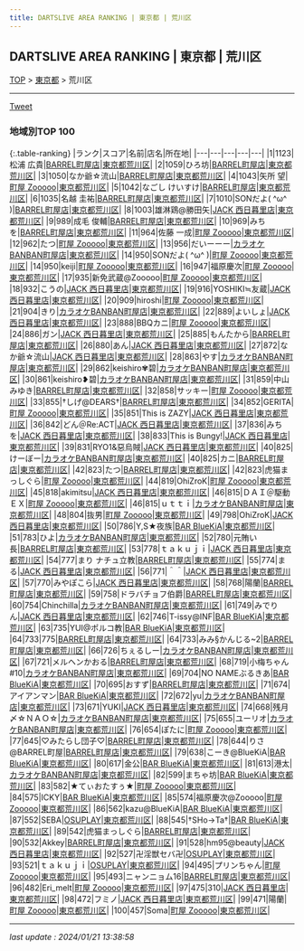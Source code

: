 ```yaml
---
title: DARTSLIVE AREA RANKING | 東京都 | 荒川区
---
```

## DARTSLIVE AREA RANKING | 東京都 | 荒川区

[TOP](/darts/rank/) > [東京都](/darts/rank/東京都/) > 荒川区

___

<a href="https://twitter.com/share?ref_src=twsrc%5Etfw" data-text="DARTSLIVE AREA RANKING | 東京都荒川区" class="twitter-share-button" data-via="DARTSLIVE" data-hashtags="DARTSLIVE" data-related="DARTSLIVE" data-show-count="false">Tweet</a>

### 地域別TOP 100

{:.table-ranking}
|ランク|スコア|名前|店名|所在地|
|---|---|---|---|---|
|1|1123|松浦 広貴|<a href="https://search.dartslive.com/jp/shop/ec2225be0773d48a0d9b047a20a7ba1e">BARREL町屋店</a>|<a href="/darts/rank/東京都/荒川区">東京都荒川区</a>|
|2|1059|ひろ坊|<a href="https://search.dartslive.com/jp/shop/ec2225be0773d48a0d9b047a20a7ba1e">BARREL町屋店</a>|<a href="/darts/rank/東京都/荒川区">東京都荒川区</a>|
|3|1050|なか爺☆流山|<a href="https://search.dartslive.com/jp/shop/ec2225be0773d48a0d9b047a20a7ba1e">BARREL町屋店</a>|<a href="/darts/rank/東京都/荒川区">東京都荒川区</a>|
|4|1043|矢所 望|<a href="https://search.dartslive.com/jp/shop/eedf7517fa26f7a05f9f3321c1147265">町屋 Zooooo</a>|<a href="/darts/rank/東京都/荒川区">東京都荒川区</a>|
|5|1042|なごし けいすけ|<a href="https://search.dartslive.com/jp/shop/ec2225be0773d48a0d9b047a20a7ba1e">BARREL町屋店</a>|<a href="/darts/rank/東京都/荒川区">東京都荒川区</a>|
|6|1035|名越 圭祐|<a href="https://search.dartslive.com/jp/shop/ec2225be0773d48a0d9b047a20a7ba1e">BARREL町屋店</a>|<a href="/darts/rank/東京都/荒川区">東京都荒川区</a>|
|7|1010|SONだよ( ^ω^ )|<a href="https://search.dartslive.com/jp/shop/ec2225be0773d48a0d9b047a20a7ba1e">BARREL町屋店</a>|<a href="/darts/rank/東京都/荒川区">東京都荒川区</a>|
|8|1003|雄淋鶏@勝田矢|<a href="https://search.dartslive.com/jp/shop/29a0f1045275d5070d9b047a20a7ba1e">JACK 西日暮里店</a>|<a href="/darts/rank/東京都/荒川区">東京都荒川区</a>|
|9|989|成毛 俊輔|<a href="https://search.dartslive.com/jp/shop/ec2225be0773d48a0d9b047a20a7ba1e">BARREL町屋店</a>|<a href="/darts/rank/東京都/荒川区">東京都荒川区</a>|
|10|969|みちを|<a href="https://search.dartslive.com/jp/shop/ec2225be0773d48a0d9b047a20a7ba1e">BARREL町屋店</a>|<a href="/darts/rank/東京都/荒川区">東京都荒川区</a>|
|11|964|佐藤 一成|<a href="https://search.dartslive.com/jp/shop/eedf7517fa26f7a05f9f3321c1147265">町屋 Zooooo</a>|<a href="/darts/rank/東京都/荒川区">東京都荒川区</a>|
|12|962|たつ|<a href="https://search.dartslive.com/jp/shop/eedf7517fa26f7a05f9f3321c1147265">町屋 Zooooo</a>|<a href="/darts/rank/東京都/荒川区">東京都荒川区</a>|
|13|956|だいーーー|<a href="https://search.dartslive.com/jp/shop/15a31fcad53ee7e70d9b047a20a7ba1e">カラオケBANBAN町屋店</a>|<a href="/darts/rank/東京都/荒川区">東京都荒川区</a>|
|14|950|SONだよ( ^ω^ )|<a href="https://search.dartslive.com/jp/shop/eedf7517fa26f7a05f9f3321c1147265">町屋 Zooooo</a>|<a href="/darts/rank/東京都/荒川区">東京都荒川区</a>|
|14|950|keiji|<a href="https://search.dartslive.com/jp/shop/eedf7517fa26f7a05f9f3321c1147265">町屋 Zooooo</a>|<a href="/darts/rank/東京都/荒川区">東京都荒川区</a>|
|16|947|福原慶次|<a href="https://search.dartslive.com/jp/shop/eedf7517fa26f7a05f9f3321c1147265">町屋 Zooooo</a>|<a href="/darts/rank/東京都/荒川区">東京都荒川区</a>|
|17|935|新免武蔵@Zooooo|<a href="https://search.dartslive.com/jp/shop/eedf7517fa26f7a05f9f3321c1147265">町屋 Zooooo</a>|<a href="/darts/rank/東京都/荒川区">東京都荒川区</a>|
|18|932|こうの|<a href="https://search.dartslive.com/jp/shop/29a0f1045275d5070d9b047a20a7ba1e">JACK 西日暮里店</a>|<a href="/darts/rank/東京都/荒川区">東京都荒川区</a>|
|19|916|YOSHIKI≒友蔵|<a href="https://search.dartslive.com/jp/shop/29a0f1045275d5070d9b047a20a7ba1e">JACK 西日暮里店</a>|<a href="/darts/rank/東京都/荒川区">東京都荒川区</a>|
|20|909|hiroshi|<a href="https://search.dartslive.com/jp/shop/eedf7517fa26f7a05f9f3321c1147265">町屋 Zooooo</a>|<a href="/darts/rank/東京都/荒川区">東京都荒川区</a>|
|21|904|きり|<a href="https://search.dartslive.com/jp/shop/15a31fcad53ee7e70d9b047a20a7ba1e">カラオケBANBAN町屋店</a>|<a href="/darts/rank/東京都/荒川区">東京都荒川区</a>|
|22|889|よいしょ|<a href="https://search.dartslive.com/jp/shop/29a0f1045275d5070d9b047a20a7ba1e">JACK 西日暮里店</a>|<a href="/darts/rank/東京都/荒川区">東京都荒川区</a>|
|23|888|BBQカニ|<a href="https://search.dartslive.com/jp/shop/eedf7517fa26f7a05f9f3321c1147265">町屋 Zooooo</a>|<a href="/darts/rank/東京都/荒川区">東京都荒川区</a>|
|24|886|ガン|<a href="https://search.dartslive.com/jp/shop/29a0f1045275d5070d9b047a20a7ba1e">JACK 西日暮里店</a>|<a href="/darts/rank/東京都/荒川区">東京都荒川区</a>|
|25|885|もんたから|<a href="https://search.dartslive.com/jp/shop/ec2225be0773d48a0d9b047a20a7ba1e">BARREL町屋店</a>|<a href="/darts/rank/東京都/荒川区">東京都荒川区</a>|
|26|880|あん|<a href="https://search.dartslive.com/jp/shop/29a0f1045275d5070d9b047a20a7ba1e">JACK 西日暮里店</a>|<a href="/darts/rank/東京都/荒川区">東京都荒川区</a>|
|27|872|なか爺☆流山|<a href="https://search.dartslive.com/jp/shop/29a0f1045275d5070d9b047a20a7ba1e">JACK 西日暮里店</a>|<a href="/darts/rank/東京都/荒川区">東京都荒川区</a>|
|28|863|やす|<a href="https://search.dartslive.com/jp/shop/15a31fcad53ee7e70d9b047a20a7ba1e">カラオケBANBAN町屋店</a>|<a href="/darts/rank/東京都/荒川区">東京都荒川区</a>|
|29|862|keishiro✾碧|<a href="https://search.dartslive.com/jp/shop/15a31fcad53ee7e70d9b047a20a7ba1e">カラオケBANBAN町屋店</a>|<a href="/darts/rank/東京都/荒川区">東京都荒川区</a>|
|30|861|keishiro❥碧|<a href="https://search.dartslive.com/jp/shop/15a31fcad53ee7e70d9b047a20a7ba1e">カラオケBANBAN町屋店</a>|<a href="/darts/rank/東京都/荒川区">東京都荒川区</a>|
|31|859|中山みゆき|<a href="https://search.dartslive.com/jp/shop/ec2225be0773d48a0d9b047a20a7ba1e">BARREL町屋店</a>|<a href="/darts/rank/東京都/荒川区">東京都荒川区</a>|
|32|858|サッキー|<a href="https://search.dartslive.com/jp/shop/eedf7517fa26f7a05f9f3321c1147265">町屋 Zooooo</a>|<a href="/darts/rank/東京都/荒川区">東京都荒川区</a>|
|33|855|†しげ@DEARS†|<a href="https://search.dartslive.com/jp/shop/ec2225be0773d48a0d9b047a20a7ba1e">BARREL町屋店</a>|<a href="/darts/rank/東京都/荒川区">東京都荒川区</a>|
|34|852|GERITA|<a href="https://search.dartslive.com/jp/shop/eedf7517fa26f7a05f9f3321c1147265">町屋 Zooooo</a>|<a href="/darts/rank/東京都/荒川区">東京都荒川区</a>|
|35|851|This is ZAZY|<a href="https://search.dartslive.com/jp/shop/29a0f1045275d5070d9b047a20a7ba1e">JACK 西日暮里店</a>|<a href="/darts/rank/東京都/荒川区">東京都荒川区</a>|
|36|842|どん＠Re:ACT|<a href="https://search.dartslive.com/jp/shop/29a0f1045275d5070d9b047a20a7ba1e">JACK 西日暮里店</a>|<a href="/darts/rank/東京都/荒川区">東京都荒川区</a>|
|37|836|みちを|<a href="https://search.dartslive.com/jp/shop/29a0f1045275d5070d9b047a20a7ba1e">JACK 西日暮里店</a>|<a href="/darts/rank/東京都/荒川区">東京都荒川区</a>|
|38|833|This is Bungy!|<a href="https://search.dartslive.com/jp/shop/29a0f1045275d5070d9b047a20a7ba1e">JACK 西日暮里店</a>|<a href="/darts/rank/東京都/荒川区">東京都荒川区</a>|
|39|831|RYO1&amp;惡烏賊|<a href="https://search.dartslive.com/jp/shop/29a0f1045275d5070d9b047a20a7ba1e">JACK 西日暮里店</a>|<a href="/darts/rank/東京都/荒川区">東京都荒川区</a>|
|40|825|けーぼー|<a href="https://search.dartslive.com/jp/shop/15a31fcad53ee7e70d9b047a20a7ba1e">カラオケBANBAN町屋店</a>|<a href="/darts/rank/東京都/荒川区">東京都荒川区</a>|
|40|825|カニ|<a href="https://search.dartslive.com/jp/shop/ec2225be0773d48a0d9b047a20a7ba1e">BARREL町屋店</a>|<a href="/darts/rank/東京都/荒川区">東京都荒川区</a>|
|42|823|たつ|<a href="https://search.dartslive.com/jp/shop/ec2225be0773d48a0d9b047a20a7ba1e">BARREL町屋店</a>|<a href="/darts/rank/東京都/荒川区">東京都荒川区</a>|
|42|823|虎猫まっしぐら|<a href="https://search.dartslive.com/jp/shop/eedf7517fa26f7a05f9f3321c1147265">町屋 Zooooo</a>|<a href="/darts/rank/東京都/荒川区">東京都荒川区</a>|
|44|819|OhiZroK|<a href="https://search.dartslive.com/jp/shop/eedf7517fa26f7a05f9f3321c1147265">町屋 Zooooo</a>|<a href="/darts/rank/東京都/荒川区">東京都荒川区</a>|
|45|818|akimitsu|<a href="https://search.dartslive.com/jp/shop/29a0f1045275d5070d9b047a20a7ba1e">JACK 西日暮里店</a>|<a href="/darts/rank/東京都/荒川区">東京都荒川区</a>|
|46|815|ＤＡＩ＠駆動ＥＸ|<a href="https://search.dartslive.com/jp/shop/eedf7517fa26f7a05f9f3321c1147265">町屋 Zooooo</a>|<a href="/darts/rank/東京都/荒川区">東京都荒川区</a>|
|46|815|ｕｔｔｉ|<a href="https://search.dartslive.com/jp/shop/15a31fcad53ee7e70d9b047a20a7ba1e">カラオケBANBAN町屋店</a>|<a href="/darts/rank/東京都/荒川区">東京都荒川区</a>|
|48|804|抜男|<a href="https://search.dartslive.com/jp/shop/eedf7517fa26f7a05f9f3321c1147265">町屋 Zooooo</a>|<a href="/darts/rank/東京都/荒川区">東京都荒川区</a>|
|49|798|OhiZroK|<a href="https://search.dartslive.com/jp/shop/29a0f1045275d5070d9b047a20a7ba1e">JACK 西日暮里店</a>|<a href="/darts/rank/東京都/荒川区">東京都荒川区</a>|
|50|786|Y,S★夜族|<a href="https://search.dartslive.com/jp/shop/76ba84baa052ad780d9b047a20a7ba1e">BAR BlueKiA</a>|<a href="/darts/rank/東京都/荒川区">東京都荒川区</a>|
|51|783|ひよ|<a href="https://search.dartslive.com/jp/shop/15a31fcad53ee7e70d9b047a20a7ba1e">カラオケBANBAN町屋店</a>|<a href="/darts/rank/東京都/荒川区">東京都荒川区</a>|
|52|780|元賄い長|<a href="https://search.dartslive.com/jp/shop/ec2225be0773d48a0d9b047a20a7ba1e">BARREL町屋店</a>|<a href="/darts/rank/東京都/荒川区">東京都荒川区</a>|
|53|778|ｔａｋｕｊｉ|<a href="https://search.dartslive.com/jp/shop/29a0f1045275d5070d9b047a20a7ba1e">JACK 西日暮里店</a>|<a href="/darts/rank/東京都/荒川区">東京都荒川区</a>|
|54|777|まり ナチュ立教|<a href="https://search.dartslive.com/jp/shop/ec2225be0773d48a0d9b047a20a7ba1e">BARREL町屋店</a>|<a href="/darts/rank/東京都/荒川区">東京都荒川区</a>|
|55|774|まる|<a href="https://search.dartslive.com/jp/shop/29a0f1045275d5070d9b047a20a7ba1e">JACK 西日暮里店</a>|<a href="/darts/rank/東京都/荒川区">東京都荒川区</a>|
|56|771|＾＾|<a href="https://search.dartslive.com/jp/shop/29a0f1045275d5070d9b047a20a7ba1e">JACK 西日暮里店</a>|<a href="/darts/rank/東京都/荒川区">東京都荒川区</a>|
|57|770|みやぽこら|<a href="https://search.dartslive.com/jp/shop/29a0f1045275d5070d9b047a20a7ba1e">JACK 西日暮里店</a>|<a href="/darts/rank/東京都/荒川区">東京都荒川区</a>|
|58|768|陽蘭|<a href="https://search.dartslive.com/jp/shop/ec2225be0773d48a0d9b047a20a7ba1e">BARREL町屋店</a>|<a href="/darts/rank/東京都/荒川区">東京都荒川区</a>|
|59|758|ドラバチョフ伯爵|<a href="https://search.dartslive.com/jp/shop/ec2225be0773d48a0d9b047a20a7ba1e">BARREL町屋店</a>|<a href="/darts/rank/東京都/荒川区">東京都荒川区</a>|
|60|754|Chinchilla|<a href="https://search.dartslive.com/jp/shop/15a31fcad53ee7e70d9b047a20a7ba1e">カラオケBANBAN町屋店</a>|<a href="/darts/rank/東京都/荒川区">東京都荒川区</a>|
|61|749|みでりん|<a href="https://search.dartslive.com/jp/shop/29a0f1045275d5070d9b047a20a7ba1e">JACK 西日暮里店</a>|<a href="/darts/rank/東京都/荒川区">東京都荒川区</a>|
|62|746|T-issy@INF|<a href="https://search.dartslive.com/jp/shop/76ba84baa052ad780d9b047a20a7ba1e">BAR BlueKiA</a>|<a href="/darts/rank/東京都/荒川区">東京都荒川区</a>|
|63|735|YUI@ポルコ教|<a href="https://search.dartslive.com/jp/shop/76ba84baa052ad780d9b047a20a7ba1e">BAR BlueKiA</a>|<a href="/darts/rank/東京都/荒川区">東京都荒川区</a>|
|64|733|775|<a href="https://search.dartslive.com/jp/shop/ec2225be0773d48a0d9b047a20a7ba1e">BARREL町屋店</a>|<a href="/darts/rank/東京都/荒川区">東京都荒川区</a>|
|64|733|みみ§かんじる~2|<a href="https://search.dartslive.com/jp/shop/ec2225be0773d48a0d9b047a20a7ba1e">BARREL町屋店</a>|<a href="/darts/rank/東京都/荒川区">東京都荒川区</a>|
|66|726|ちぇるしー|<a href="https://search.dartslive.com/jp/shop/15a31fcad53ee7e70d9b047a20a7ba1e">カラオケBANBAN町屋店</a>|<a href="/darts/rank/東京都/荒川区">東京都荒川区</a>|
|67|721|メルヘンかおる|<a href="https://search.dartslive.com/jp/shop/ec2225be0773d48a0d9b047a20a7ba1e">BARREL町屋店</a>|<a href="/darts/rank/東京都/荒川区">東京都荒川区</a>|
|68|719|小梅ちゃん#10|<a href="https://search.dartslive.com/jp/shop/15a31fcad53ee7e70d9b047a20a7ba1e">カラオケBANBAN町屋店</a>|<a href="/darts/rank/東京都/荒川区">東京都荒川区</a>|
|69|704|NO NAMEぶるきあ|<a href="https://search.dartslive.com/jp/shop/76ba84baa052ad780d9b047a20a7ba1e">BAR BlueKiA</a>|<a href="/darts/rank/東京都/荒川区">東京都荒川区</a>|
|70|695|おすず|<a href="https://search.dartslive.com/jp/shop/ec2225be0773d48a0d9b047a20a7ba1e">BARREL町屋店</a>|<a href="/darts/rank/東京都/荒川区">東京都荒川区</a>|
|71|674|アイアンマン|<a href="https://search.dartslive.com/jp/shop/76ba84baa052ad780d9b047a20a7ba1e">BAR BlueKiA</a>|<a href="/darts/rank/東京都/荒川区">東京都荒川区</a>|
|72|672|yu|<a href="https://search.dartslive.com/jp/shop/15a31fcad53ee7e70d9b047a20a7ba1e">カラオケBANBAN町屋店</a>|<a href="/darts/rank/東京都/荒川区">東京都荒川区</a>|
|73|671|YUKI|<a href="https://search.dartslive.com/jp/shop/29a0f1045275d5070d9b047a20a7ba1e">JACK 西日暮里店</a>|<a href="/darts/rank/東京都/荒川区">東京都荒川区</a>|
|74|668|残月〆☆ＮＡＯ☆|<a href="https://search.dartslive.com/jp/shop/15a31fcad53ee7e70d9b047a20a7ba1e">カラオケBANBAN町屋店</a>|<a href="/darts/rank/東京都/荒川区">東京都荒川区</a>|
|75|655|ユーリオ|<a href="https://search.dartslive.com/jp/shop/15a31fcad53ee7e70d9b047a20a7ba1e">カラオケBANBAN町屋店</a>|<a href="/darts/rank/東京都/荒川区">東京都荒川区</a>|
|76|654|ぽたに|<a href="https://search.dartslive.com/jp/shop/eedf7517fa26f7a05f9f3321c1147265">町屋 Zooooo</a>|<a href="/darts/rank/東京都/荒川区">東京都荒川区</a>|
|77|645|♡みたらし団子♡|<a href="https://search.dartslive.com/jp/shop/ec2225be0773d48a0d9b047a20a7ba1e">BARREL町屋店</a>|<a href="/darts/rank/東京都/荒川区">東京都荒川区</a>|
|78|644|りさ@BARREL町屋|<a href="https://search.dartslive.com/jp/shop/ec2225be0773d48a0d9b047a20a7ba1e">BARREL町屋店</a>|<a href="/darts/rank/東京都/荒川区">東京都荒川区</a>|
|79|638|こーき@BlueKiA|<a href="https://search.dartslive.com/jp/shop/76ba84baa052ad780d9b047a20a7ba1e">BAR BlueKiA</a>|<a href="/darts/rank/東京都/荒川区">東京都荒川区</a>|
|80|617|金公|<a href="https://search.dartslive.com/jp/shop/76ba84baa052ad780d9b047a20a7ba1e">BAR BlueKiA</a>|<a href="/darts/rank/東京都/荒川区">東京都荒川区</a>|
|81|613|港太|<a href="https://search.dartslive.com/jp/shop/15a31fcad53ee7e70d9b047a20a7ba1e">カラオケBANBAN町屋店</a>|<a href="/darts/rank/東京都/荒川区">東京都荒川区</a>|
|82|599|まちゃ坊|<a href="https://search.dartslive.com/jp/shop/76ba84baa052ad780d9b047a20a7ba1e">BAR BlueKiA</a>|<a href="/darts/rank/東京都/荒川区">東京都荒川区</a>|
|83|582|★てぃおたすぅ★|<a href="https://search.dartslive.com/jp/shop/eedf7517fa26f7a05f9f3321c1147265">町屋 Zooooo</a>|<a href="/darts/rank/東京都/荒川区">東京都荒川区</a>|
|84|575|ICKY|<a href="https://search.dartslive.com/jp/shop/76ba84baa052ad780d9b047a20a7ba1e">BAR BlueKiA</a>|<a href="/darts/rank/東京都/荒川区">東京都荒川区</a>|
|85|574|福原慶次@Zooooo|<a href="https://search.dartslive.com/jp/shop/eedf7517fa26f7a05f9f3321c1147265">町屋 Zooooo</a>|<a href="/darts/rank/東京都/荒川区">東京都荒川区</a>|
|86|562|kazu@BlueKiA|<a href="https://search.dartslive.com/jp/shop/76ba84baa052ad780d9b047a20a7ba1e">BAR BlueKiA</a>|<a href="/darts/rank/東京都/荒川区">東京都荒川区</a>|
|87|552|SEBA|<a href="https://search.dartslive.com/jp/shop/712c916820b912870d9b047a20a7ba1e">OSUPLAY</a>|<a href="/darts/rank/東京都/荒川区">東京都荒川区</a>|
|88|545|†SHo→Ta†|<a href="https://search.dartslive.com/jp/shop/76ba84baa052ad780d9b047a20a7ba1e">BAR BlueKiA</a>|<a href="/darts/rank/東京都/荒川区">東京都荒川区</a>|
|89|542|虎猫まっしぐら|<a href="https://search.dartslive.com/jp/shop/ec2225be0773d48a0d9b047a20a7ba1e">BARREL町屋店</a>|<a href="/darts/rank/東京都/荒川区">東京都荒川区</a>|
|90|532|Akkey|<a href="https://search.dartslive.com/jp/shop/ec2225be0773d48a0d9b047a20a7ba1e">BARREL町屋店</a>|<a href="/darts/rank/東京都/荒川区">東京都荒川区</a>|
|91|528|hm95@beauty|<a href="https://search.dartslive.com/jp/shop/29a0f1045275d5070d9b047a20a7ba1e">JACK 西日暮里店</a>|<a href="/darts/rank/東京都/荒川区">東京都荒川区</a>|
|92|527|卍淫獣セバ卍|<a href="https://search.dartslive.com/jp/shop/712c916820b912870d9b047a20a7ba1e">OSUPLAY</a>|<a href="/darts/rank/東京都/荒川区">東京都荒川区</a>|
|93|521|ｔａｋｕｊｉ|<a href="https://search.dartslive.com/jp/shop/712c916820b912870d9b047a20a7ba1e">OSUPLAY</a>|<a href="/darts/rank/東京都/荒川区">東京都荒川区</a>|
|94|495|プリンちゃん|<a href="https://search.dartslive.com/jp/shop/eedf7517fa26f7a05f9f3321c1147265">町屋 Zooooo</a>|<a href="/darts/rank/東京都/荒川区">東京都荒川区</a>|
|95|493|ニャンニョム16|<a href="https://search.dartslive.com/jp/shop/ec2225be0773d48a0d9b047a20a7ba1e">BARREL町屋店</a>|<a href="/darts/rank/東京都/荒川区">東京都荒川区</a>|
|96|482|Eri_melt|<a href="https://search.dartslive.com/jp/shop/eedf7517fa26f7a05f9f3321c1147265">町屋 Zooooo</a>|<a href="/darts/rank/東京都/荒川区">東京都荒川区</a>|
|97|475|310|<a href="https://search.dartslive.com/jp/shop/29a0f1045275d5070d9b047a20a7ba1e">JACK 西日暮里店</a>|<a href="/darts/rank/東京都/荒川区">東京都荒川区</a>|
|98|472|フミノ|<a href="https://search.dartslive.com/jp/shop/29a0f1045275d5070d9b047a20a7ba1e">JACK 西日暮里店</a>|<a href="/darts/rank/東京都/荒川区">東京都荒川区</a>|
|99|471|陽蘭|<a href="https://search.dartslive.com/jp/shop/eedf7517fa26f7a05f9f3321c1147265">町屋 Zooooo</a>|<a href="/darts/rank/東京都/荒川区">東京都荒川区</a>|
|100|457|Soma|<a href="https://search.dartslive.com/jp/shop/eedf7517fa26f7a05f9f3321c1147265">町屋 Zooooo</a>|<a href="/darts/rank/東京都/荒川区">東京都荒川区</a>|



___

_last update : 2024/01/21 13:38:58_


<script src="https://cdnjs.cloudflare.com/ajax/libs/jquery/3.6.1/jquery.min.js" integrity="sha512-aVKKRRi/Q/YV+4mjoKBsE4x3H+BkegoM/em46NNlCqNTmUYADjBbeNefNxYV7giUp0VxICtqdrbqU7iVaeZNXA==" crossorigin="anonymous" referrerpolicy="no-referrer"></script>
<script src="https://cdnjs.cloudflare.com/ajax/libs/jquery.tablesorter/2.31.3/js/jquery.tablesorter.min.js" integrity="sha512-qzgd5cYSZcosqpzpn7zF2ZId8f/8CHmFKZ8j7mU4OUXTNRd5g+ZHBPsgKEwoqxCtdQvExE5LprwwPAgoicguNg==" crossorigin="anonymous" referrerpolicy="no-referrer"></script>
<link rel="stylesheet" href="https://cdnjs.cloudflare.com/ajax/libs/jquery.tablesorter/2.31.3/css/theme.default.min.css" integrity="sha512-wghhOJkjQX0Lh3NSWvNKeZ0ZpNn+SPVXX1Qyc9OCaogADktxrBiBdKGDoqVUOyhStvMBmJQ8ZdMHiR3wuEq8+w==" crossorigin="anonymous" referrerpolicy="no-referrer" />
<script>
$(function() {
    $(".table-ranking").tablesorter({sortList:[[0, 0]]});
});
</script>

<script async src="https://platform.twitter.com/widgets.js" charset="utf-8"></script>
